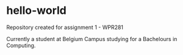 # hello-world
Repository created for assignment 1 - WPR281

Currently a student at Belgium Campus studying for a Bachelours in Computing.
